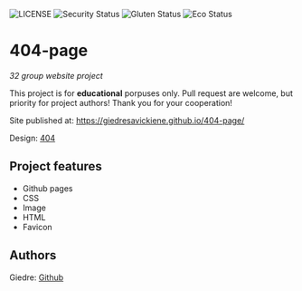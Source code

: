 ![LICENSE](https://img.shields.io/badge/license-MIT-blue.svg?style=flat-square)
![Security Status](https://img.shields.io/security-headers?label=Security&url=https%3A%2F%2Fgithub.com&style=flat-square)
![Gluten Status](https://img.shields.io/badge/Gluten-Free-green.svg)
![Eco Status](https://img.shields.io/badge/ECO-Friendly-green.svg)

# 404-page

_32 group website project_

This project is for **educational** porpuses only. Pull request are welcome, but priority for project authors! Thank you for your cooperation!

Site published at:  https://giedresavickiene.github.io/404-page/

Design: [404](https://www.dreamstime.com/page-error-illustration-people-design-can-be-used-websites-landing-pages-ui-mobile-applications-posters-banner-image165836235)


## Project features

-   Github pages
-   CSS
-   Image
-   HTML
-   Favicon

## Authors

Giedre: [Github](https://github.com/GiedreSavickiene?tab=repositories)